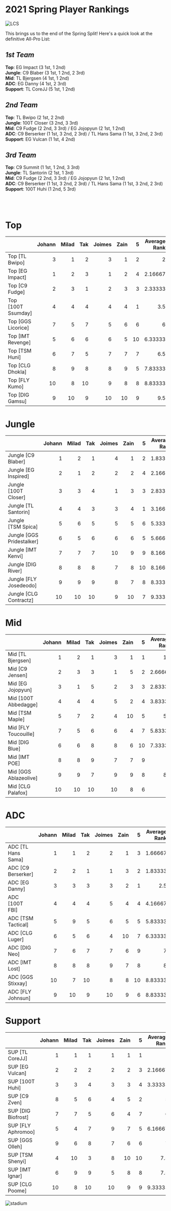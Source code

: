 # 2021 Spring Player Rankings

![LCS](images/LCS_image.jpeg)
<br/>

This brings us to the end of the Spring Split!  Here's a quick look at the definitive All-Pro List:

## ***1st Team***
**Top**: EG Impact (3 1st, 1 2nd) <br/>
**Jungle**: C9 Blaber (3 1st, 1 2nd, 2 3rd)<br/>
**Mid**: TL Bjergsen (4 1st, 1 2nd)<br/>
**ADC**: EG Danny (4 1st, 2 3rd)<br/>
**Support**: TL CoreJJ (5 1st, 1 2nd)<br/>

## ***2nd Team***
**Top**: TL Bwipo (2 1st, 2 2nd)<br/>
**Jungle**: 100T Closer (3 2nd, 3 3rd)<br/>
**Mid**: C9 Fudge (2 2nd, 3 3rd) / EG Jojopyun (2 1st, 1 2nd)<br/>
**ADC**: C9 Berserker (1 1st, 3 2nd, 2 3rd) / TL Hans Sama (1 1st, 3 2nd, 2 3rd)<br/>
**Support**: EG Vulcan (1 1st, 4 2nd)<br/>

## ***3rd Team***
**Top**: C9 Summit (1 1st, 1 2nd, 3 3rd)<br/>
**Jungle**: TL Santorin (2 1st, 1 3rd)<br/>
**Mid**: C9 Fudge (2 2nd, 3 3rd) / EG Jojopyun (2 1st, 1 2nd)<br/>
**ADC**: C9 Berserker (1 1st, 3 2nd, 2 3rd) / TL Hans Sama (1 1st, 3 2nd, 2 3rd)<br/>
**Support**: 100T Huhi (1 2nd, 5 3rd)<br/>

<br/><br/>
# **Top**
|                    |   Johann |   Milad |   Tak |   Joimes |   Zain |   5 |   Average Rank |   Highest |   Lowest |
|:-------------------|---------:|--------:|------:|---------:|-------:|----:|---------------:|----------:|---------:|
| Top [TL Bwipo]     |        3 |       1 |     2 |        3 |      1 |   2 |        2       |         3 |        1 |
| Top [EG Impact]    |        1 |       2 |     3 |        1 |      2 |   4 |        2.16667 |         4 |        1 |
| Top [C9 Fudge]     |        2 |       3 |     1 |        2 |      3 |   3 |        2.33333 |         3 |        1 |
| Top [100T Ssumday] |        4 |       4 |     4 |        4 |      4 |   1 |        3.5     |         4 |        1 |
| Top [GGS Licorice] |        7 |       5 |     7 |        5 |      6 |   6 |        6       |         7 |        5 |
| Top [IMT Revenge]  |        5 |       6 |     6 |        6 |      5 |  10 |        6.33333 |        10 |        5 |
| Top [TSM Huni]     |        6 |       7 |     5 |        7 |      7 |   7 |        6.5     |         7 |        5 |
| Top [CLG Dhokla]   |        8 |       9 |     8 |        8 |      9 |   5 |        7.83333 |         9 |        5 |
| Top [FLY Kumo]     |       10 |       8 |    10 |        9 |      8 |   8 |        8.83333 |        10 |        8 |
| Top [DIG Gamsu]    |        9 |      10 |     9 |       10 |     10 |   9 |        9.5     |        10 |        9 |

# **Jungle**

|                           |   Johann |   Milad |   Tak |   Joimes |   Zain |   5 |   Average Rank |   Highest |   Lowest |
|:--------------------------|---------:|--------:|------:|---------:|-------:|----:|---------------:|----------:|---------:|
| Jungle [C9 Blaber]        |        1 |       2 |     1 |        4 |      1 |   2 |        1.83333 |         4 |        1 |
| Jungle [EG Inspired]      |        2 |       1 |     2 |        2 |      2 |   4 |        2.16667 |         4 |        1 |
| Jungle [100T Closer]      |        3 |       3 |     4 |        1 |      3 |   3 |        2.83333 |         4 |        1 |
| Jungle [TL Santorin]      |        4 |       4 |     3 |        3 |      4 |   1 |        3.16667 |         4 |        1 |
| Jungle [TSM Spica]        |        5 |       6 |     5 |        5 |      5 |   6 |        5.33333 |         6 |        5 |
| Jungle [GGS Pridestalker] |        6 |       5 |     6 |        6 |      6 |   5 |        5.66667 |         6 |        5 |
| Jungle [IMT Kenvi]        |        7 |       7 |     7 |       10 |      9 |   9 |        8.16667 |        10 |        7 |
| Jungle [DIG River]        |        8 |       8 |     8 |        7 |      8 |  10 |        8.16667 |        10 |        7 |
| Jungle [FLY Josedeodo]    |        9 |       9 |     9 |        8 |      7 |   8 |        8.33333 |         9 |        7 |
| Jungle [CLG Contractz]    |       10 |      10 |    10 |        9 |     10 |   7 |        9.33333 |        10 |        7 |


# **Mid**

|                       |   Johann |   Milad |   Tak |   Joimes |   Zain |   5 |   Average Rank |   Highest |   Lowest |
|:----------------------|---------:|--------:|------:|---------:|-------:|----:|---------------:|----------:|---------:|
| Mid [TL Bjergsen]     |        1 |       2 |     1 |        3 |      1 |   1 |        1.5     |         3 |        1 |
| Mid [C9 Jensen]       |        2 |       3 |     3 |        1 |      5 |   2 |        2.66667 |         5 |        1 |
| Mid [EG Jojopyun]     |        3 |       1 |     5 |        2 |      3 |   3 |        2.83333 |         5 |        1 |
| Mid [100T Abbedagge]  |        4 |       4 |     4 |        5 |      2 |   4 |        3.83333 |         5 |        2 |
| Mid [TSM Maple]       |        5 |       7 |     2 |        4 |     10 |   5 |        5.5     |        10 |        2 |
| Mid [FLY Toucouille]  |        7 |       5 |     6 |        6 |      4 |   7 |        5.83333 |         7 |        4 |
| Mid [DIG Blue]        |        6 |       6 |     8 |        8 |      6 |  10 |        7.33333 |        10 |        6 |
| Mid [IMT POE]         |        8 |       8 |     9 |        7 |      7 |   9 |        8       |         9 |        7 |
| Mid [GGS Ablazeolive] |        9 |       9 |     7 |        9 |      9 |   8 |        8.5     |         9 |        7 |
| Mid [CLG Palafox]     |       10 |      10 |    10 |       10 |      8 |   6 |        9       |        10 |        6 |


# **ADC**

|                    |   Johann |   Milad |   Tak |   Joimes |   Zain |   5 |   Average Rank |   Highest |   Lowest |
|:-------------------|---------:|--------:|------:|---------:|-------:|----:|---------------:|----------:|---------:|
| ADC [TL Hans Sama] |        1 |       1 |     2 |        2 |      1 |   3 |        1.66667 |         3 |        1 |
| ADC [C9 Berserker] |        2 |       2 |     1 |        1 |      3 |   2 |        1.83333 |         3 |        1 |
| ADC [EG Danny]     |        3 |       3 |     3 |        3 |      2 |   1 |        2.5     |         3 |        1 |
| ADC [100T FBI]     |        4 |       4 |     4 |        5 |      4 |   4 |        4.16667 |         5 |        4 |
| ADC [TSM Tactical] |        5 |       9 |     5 |        6 |      5 |   5 |        5.83333 |         9 |        5 |
| ADC [CLG Luger]    |        6 |       5 |     6 |        4 |     10 |   7 |        6.33333 |        10 |        4 |
| ADC [DIG Neo]      |        7 |       6 |     7 |        7 |      6 |   9 |        7       |         9 |        6 |
| ADC [IMT Lost]     |        8 |       8 |     8 |        9 |      7 |   8 |        8       |         9 |        7 |
| ADC [GGS Stixxay]  |       10 |       7 |    10 |        8 |      8 |  10 |        8.83333 |        10 |        7 |
| ADC [FLY Johnsun]  |        9 |      10 |     9 |       10 |      9 |   6 |        8.83333 |        10 |        6 |


# **Support**

|                    |   Johann |   Milad |   Tak |   Joimes |   Zain |   5 |   Average Rank |   Highest |   Lowest |
|:-------------------|---------:|--------:|------:|---------:|-------:|----:|---------------:|----------:|---------:|
| SUP [TL CoreJJ]    |        1 |       1 |     1 |        1 |      1 |   1 |        1       |         1 |        1 |
| SUP [EG Vulcan]    |        2 |       2 |     2 |        2 |      2 |   3 |        2.16667 |         3 |        2 |
| SUP [100T Huhi]    |        3 |       3 |     4 |        3 |      3 |   4 |        3.33333 |         4 |        3 |
| SUP [C9 Zven]      |        8 |       5 |     6 |        4 |      5 |   2 |        5       |         8 |        2 |
| SUP [DIG Biofrost] |        7 |       7 |     5 |        6 |      4 |   7 |        6       |         7 |        4 |
| SUP [FLY Aphromoo] |        5 |       4 |     7 |        9 |      7 |   5 |        6.16667 |         9 |        4 |
| SUP [GGS Olleh]    |        9 |       6 |     8 |        7 |      6 |   6 |        7       |         9 |        6 |
| SUP [TSM Shenyi]   |        4 |      10 |     3 |        8 |     10 |  10 |        7.5     |        10 |        3 |
| SUP [IMT Ignar]    |        6 |       9 |     9 |        5 |      8 |   8 |        7.5     |         9 |        5 |
| SUP [CLG Poome]    |       10 |       8 |    10 |       10 |      9 |   9 |        9.33333 |        10 |        8 |


![stadium](images/LCS_stadium.jpg)
